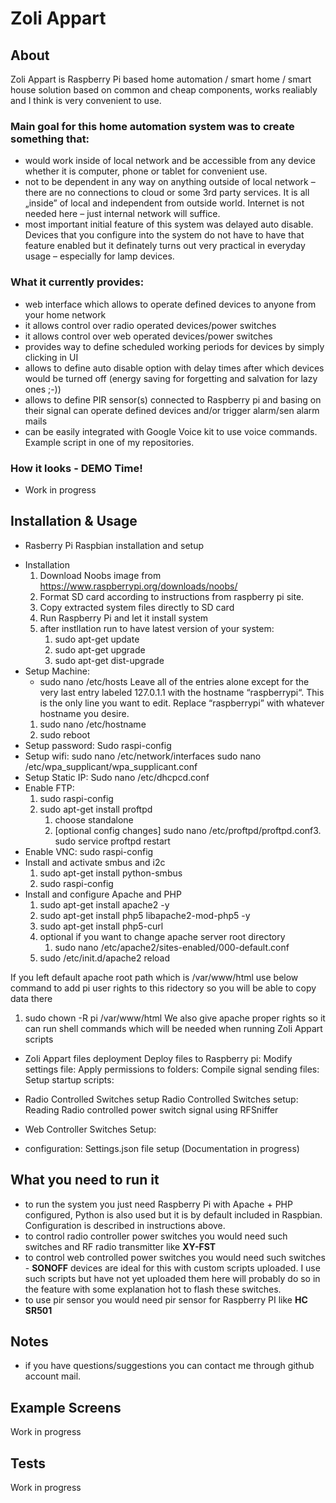 # Zoli Appart

## About

Zoli Appart is Raspberry Pi based home automation / smart home / smart house solution based on common and cheap components, works realiably and I think is very convenient to use.

### Main goal for this home automation system was to create something that:
- would work inside of local network and be accessible from any device whether it is computer, phone or tablet for convenient use.
- not to be dependent in any way on anything outside of local network – there are no connections to cloud or some 3rd party services. It is all „inside” of local and independent from outside world. Internet is not needed here – just internal network will suffice.
- most important initial feature of this system was delayed auto disable. Devices that you configure into the system do not have to have that feature enabled but it definately turns out very practical in everyday usage – especially for lamp devices.

### What it currently provides:
- web interface which allows to operate defined devices to anyone from your home network
- it allows control over radio operated devices/power switches
- it allows control over web operated devices/power switches
- provides way to define scheduled working periods for devices by simply clicking in UI
- allows to define auto disable option with delay times after which devices would be turned off (energy saving for forgetting and salvation for lazy ones ;-))
- allows to define PIR sensor(s) connected to Raspberry pi and basing on their signal can operate defined devices and/or trigger alarm/sen alarm mails
- can be easily integrated with Google Voice kit to use voice commands. Example script in one of my repositories.

### How it looks - DEMO Time!
- Work in progress

## Installation & Usage

- Rasberry Pi Raspbian installation and setup
* Installation
    1. Download Noobs image from https://www.raspberrypi.org/downloads/noobs/
    2. Format SD card according to instructions from raspberry pi site.
    3. Copy extracted system files directly to SD card
    4. Run Raspberry Pi and let it install system
    5. after instllation run to have latest version of your system:
        1. sudo apt-get update
        2. sudo apt-get upgrade
        3. sudo apt-get dist-upgrade
* Setup Machine:
    - sudo nano /etc/hosts
    Leave all of the entries alone except for the very last entry labeled 127.0.1.1 with the hostname
    “raspberrypi“. This is the only line you want to edit. Replace “raspberrypi” with whatever
    hostname you desire.
    1. sudo nano /etc/hostname
    2. sudo reboot
* Setup password:
    Sudo raspi-config
* Setup wifi:
    sudo nano /etc/network/interfaces
    sudo nano /etc/wpa_supplicant/wpa_supplicant.conf
* Setup Static IP: 
    Sudo nano /etc/dhcpcd.conf
* Enable FTP:
    1. sudo raspi-config
    2. sudo apt-get install proftpd
        1. choose standalone
        2. [optional config changes] sudo nano /etc/proftpd/proftpd.conf3. sudo service proftpd restart    
* Enable VNC:
    sudo raspi-config
* Install and activate smbus and i2c
    1. sudo apt-get install python-smbus
    2. sudo raspi-config            
* Install and configure Apache and PHP
    1. sudo apt-get install apache2 -y
    2. sudo apt-get install php5 libapache2-mod-php5 -y
    3. sudo apt-get install php5-curl
    4. optional if you want to change apache server root directory
        1. sudo nano /etc/apache2/sites-enabled/000-default.conf
    5. sudo /etc/init.d/apache2 reload

If you left default apache root path which is /var/www/html use below command to add pi user
rights to this ridectory so you will be able to copy data there
1. sudo chown -R pi /var/www/html
We also give apache proper rights so it can run shell commands which will be needed when running
Zoli Appart scripts


- Zoli Appart files deployment
    Deploy files to Raspberry pi:
    Modify settings file:
    Apply permissions to folders:
    Compile signal sending files:
    Setup startup scripts:

- Radio Controlled Switches setup
    Radio Controlled Switches setup:
    Reading Radio controlled power switch signal using RFSniffer

- Web Controller Switches Setup:

- configuration:
    Settings.json file setup
(Documentation in progress)

## What you need to run it

- to run the system you just need Raspberry Pi with Apache + PHP configured, Python is also used but it is by default included in Raspbian. Configuration is described in instructions above.
- to control radio controller power switches you would need such switches and RF radio transmitter like **XY-FST**
- to control web controlled power switches you would need such switches - **SONOFF** devices are ideal for this with custom scripts uploaded. I use such scripts but have not yet uploaded them here will probably do so in the feature with some explanation hot to flash these switches.
- to use pir sensor you would need pir sensor for Raspberry PI like **HC SR501**

## Notes
- if you have questions/suggestions you can contact me through github account mail.

## Example Screens

Work in progress

## Tests

Work in progress


